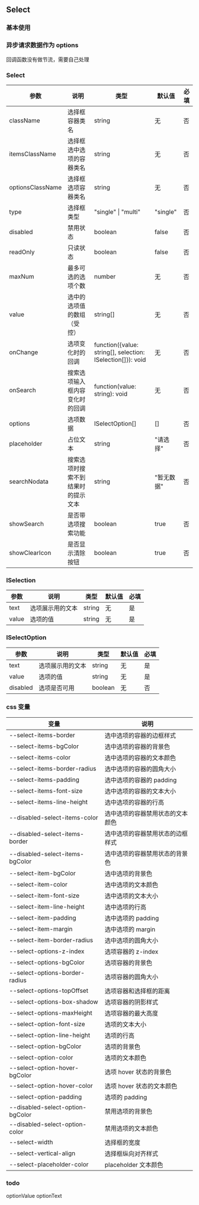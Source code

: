 ## Select

### 基本使用

<code src="../demo/select/select1.tsx"></code>

### 异步请求数据作为 options

回调函数没有做节流，需要自己处理

<code src="../demo/select/select2.tsx"></code>

### Select

| 参数             | 说明                               | 类型                                                       | 默认值     | 必填 |
| ---------------- | ---------------------------------- | ---------------------------------------------------------- | ---------- | ---- |
| className        | 选择框容器类名                     | string                                                     | 无         | 否   |
| itemsClassName   | 选择框选中选项的容器类名           | string                                                     | 无         | 否   |
| optionsClassName | 选择框选项容器类名                 | string                                                     | 无         | 否   |
| type             | 选择框类型                         | "single" \| "multi"                                        | "single"   | 否   |
| disabled         | 禁用状态                           | boolean                                                    | false      | 否   |
| readOnly         | 只读状态                           | boolean                                                    | false      | 否   |
| maxNum           | 最多可选的选项个数                 | number                                                     | 无         | 否   |
| value            | 选中的选项值的数组（受控）         | string[]                                                   | 无         | 否   |
| onChange         | 选项变化时的回调                   | function({value: string[], selection: ISelection[]}): void | 无         | 否   |
| onSearch         | 搜索选项输入框内容变化时的回调     | function(value: string): void                              | 无         | 否   |
| options          | 选项数据                           | ISelectOption[]                                            | []         | 否   |
| placeholder      | 占位文本                           | string                                                     | "请选择"   | 否   |
| searchNodata     | 搜索选项时搜索不到结果时的提示文本 | string                                                     | "暂无数据" | 否   |
| showSearch       | 是否带选项搜索功能                 | boolean                                                    | true       | 否   |
| showClearIcon    | 是否显示清除按钮                   | boolean                                                    | true       | 否   |

### ISelection

| 参数  | 说明             | 类型   | 默认值 | 必填 |
| ----- | ---------------- | ------ | ------ | ---- |
| text  | 选项展示用的文本 | string | 无     | 是   |
| value | 选项的值         | string | 无     | 是   |

### ISelectOption

| 参数     | 说明             | 类型    | 默认值 | 必填 |
| -------- | ---------------- | ------- | ------ | ---- |
| text     | 选项展示用的文本 | string  | 无     | 是   |
| value    | 选项的值         | string  | 无     | 是   |
| disabled | 选项是否可用     | boolean | 无     | 否   |

### css 变量

| 变量                             | 说明                             |
| -------------------------------- | -------------------------------- |
| --select-items-border            | 选中选项的容器的边框样式         |
| --select-items-bgColor           | 选中选项的容器的背景色           |
| --select-items-color             | 选中选项的容器的文本颜色         |
| --select-items-border-radius     | 选中选项的容器的圆角大小         |
| --select-items-padding           | 选中选项的容器的 padding         |
| --select-items-font-size         | 选中选项的容器的文本大小         |
| --select-items-line-height       | 选中选项的容器的行高             |
| --disabled-select-items-color    | 选中选项的容器禁用状态的文本颜色 |
| --disabled-select-items-border   | 选中选项的容器禁用状态的边框样式 |
| --disabled-select-items-bgColor  | 选中选项的容器禁用状态的背景色   |
| --select-item-bgColor            | 选中选项的背景色                 |
| --select-item-color              | 选中选项的文本颜色               |
| --select-item-font-size          | 选中选项的文本大小               |
| --select-item-line-height        | 选中选项的行高                   |
| --select-item-padding            | 选中选项的 padding               |
| --select-item-margin             | 选中选项的 margin                |
| --select-item-border-radius      | 选中选项的圆角大小               |
| --select-options-z-index         | 选项容器的 z-index               |
| --select-options-bgColor         | 选项容器的背景色                 |
| --select-options-border-radius   | 选项容器的圆角大小               |
| --select-options-topOffset       | 选项容器和选择框的距离           |
| --select-options-box-shadow      | 选项容器的阴影样式               |
| --select-options-maxHeight       | 选项容器的最大高度               |
| --select-option-font-size        | 选项的文本大小                   |
| --select-option-line-height      | 选项的行高                       |
| --select-option-bgColor          | 选项的背景色                     |
| --select-option-color            | 选项的文本颜色                   |
| --select-option-hover-bgColor    | 选项 hover 状态的背景色          |
| --select-option-hover-color      | 选项 hover 状态的文本颜色        |
| --select-option-padding          | 选项的 padding                   |
| --disabled-select-option-bgColor | 禁用选项的背景色                 |
| --disabled-select-option-color   | 禁用选项的文本颜色               |
| --select-width                   | 选择框的宽度                     |
| --select-vertical-align          | 选择框纵向对齐样式               |
| --select-placeholder-color       | placeholder 文本颜色             |

### todo

optionValue
optionText
